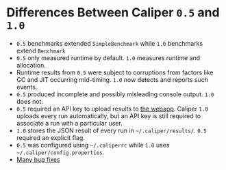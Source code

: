 # Differences Between Caliper `0.5` and `1.0` #

  * `0.5` benchmarks extended `SimpleBenchmark` while `1.0` benchmarks extend `Benchmark`
  * `0.5` only measured runtime by default.  `1.0` measures runtime and allocation.
  * Runtime results from `0.5` were subject to corruptions from factors like GC and JIT occurring mid-timing.  `1.0` now detects and reports such events.
  * `0.5` produced incomplete and possibly misleading console output.  `1.0` does not.
  * `0.5` required an API key to upload results to [the webapp](http://microbenchmarks.appspot.com/).   Caliper `1.0` uploads every run automatically, but an API key is still required to associate a run with a particular user.
  * `1.0` stores the JSON result of every run in `~/.caliper/results/`.  `0.5` required an explicit flag.
  * `0.5` was configured using `~/.caliperrc` while `1.0` uses `~/.caliper/config.properties`.
  * [Many bug fixes](https://code.google.com/p/caliper/issues/list?can=1&q=Milestone%3D1.0+status%3AFixed+&colspec=ID+Type+Status+Priority+Milestone+Owner+Summary&cells=tiles)